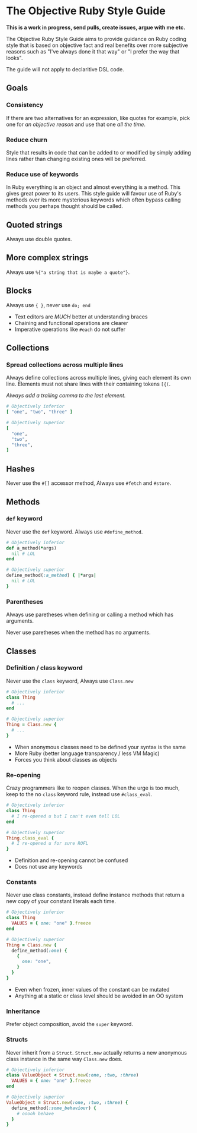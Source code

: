 # The Objective Ruby Style Guide

**This is a work in progress, send pulls, create issues, argue with me etc.**

The Objective Ruby Style Guide aims to provide guidance on Ruby coding style that is
based on objective fact and real benefits over more subjective reasons such as
"I've always done it that way" or "I prefer the way that looks".

The guide will not apply to declaritive DSL code.

## Goals

### Consistency

If there are two alternatives for an expression, like quotes for example, pick
one for *an objective reason* and use that one *all the time*.

### Reduce churn

Style that results in code that can be added to or modified by simply adding lines
rather than changing existing ones will be preferred.

### Reduce use of keywords

In Ruby everything is an object and almost everything is a method.
This gives great power to its users. This style guide will favour use of Ruby's
methods over its more mysterious keywords which often bypass calling methods
you perhaps thought should be called.

## Quoted strings

Always use double quotes.

## More complex strings

Always use `%{"a string that is maybe a quote"}`.

## Blocks

Always use `{ }`, never use `do; end`

* Text editors are *MUCH* better at understanding braces
* Chaining and functional operations are clearer
* Imperative operations like `#each` do not suffer

## Collections

### Spread collections across multiple lines
Always define collections across multiple lines, giving each element its own
line. Elements must not share lines with their containing tokens `[{(`.

*Always add a trailing comma to the last element.*

```ruby
# Objectively inferior
[ "one", "two", "three" ]

# Objectively superior
[
  "one",
  "two",
  "three",
]
```

## Hashes

Never use the `#[]` accessor method, Always use `#fetch` and `#store`.

## Methods

### `def` keyword

Never use the `def` keyword. Always use `#define_method`.

```ruby
# Objectively inferior
def a_method(*args)
  nil # LOL
end

# Objectively superior
define_method(:a_method) { |*args|
  nil # LOL
}
```

### Parentheses

Always use paretheses when defining or calling a method which has arguments.

Never use paretheses when the method has no arguments.

## Classes

### Definition / class keyword

Never use the `class` keyword, Always use `Class.new`

```ruby
# Objectively inferior
class Thing
  # ...
end

# Objectively superior
Thing = Class.new {
  # ...
}
```

* When anonymous classes need to be defined your syntax is the same
* More Ruby (better language transparency / less VM Magic)
* Forces you think about classes as objects

### Re-opening

Crazy programmers like to reopen classes.
When the urge is too much, keep to the no `class` keyword rule, instead use
`#class_eval`.

```ruby
# Objectively inferior
class Thing
  # I re-opened u but I can't even tell LOL
end

# Objectively superior
Thing.class_eval {
  # I re-opened u for sure ROFL
}
```

* Definition and re-opening cannot be confused
* Does not use any keywords

### Constants

Never use class constants, instead define instance methods that return a new
copy of your constant literals each time.

```ruby
# Objectively inferior
class Thing
  VALUES = { one: "one" }.freeze
end

# Objectively superior
Thing = Class.new {
  define_method(:one) {
    {
      one: "one",
    }
  }
}
```

* Even when frozen, inner values of the constant can be mutated
* Anything at a static or class level should be avoided in an OO system

### Inheritance

Prefer object composition, avoid the `super` keyword.

### Structs

Never inherit from a `Struct`. `Struct.new` actually returns a new anonymous
class instance in the same way `Class.new` does.

```ruby
# Objectively inferior
class ValueObject < Struct.new(:one, :two, :three)
  VALUES = { one: "one" }.freeze
end

# Objectively superior
ValueObject = Struct.new(:one, :two, :three) {
  define_method(:some_behaviour) {
    # ooooh behave
  }
}
```
